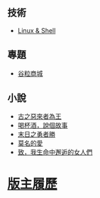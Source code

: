 ## 技術
- <a href="/技術/Linux&Shell" class="current-tab">Linux & Shell</a>

>>>>>>>>>>>>>>>>>>>>>>>>>>>>>>>>>>>>>>>>>>>>>>>>>>>>>>>>>>>>>>>>>>>>>>>>>>>>>>>>>>>>>>>>>>>>>>>>>>>>>>>>>>>>

## 專題
<!-- - <a href="/技術/ElasticSearch實戰" class="current-tab">ElasticSearch實戰</a> -->
<!-- - <a href="/技術/TypeScript大戰貪食蛇" class="current-tab">TypeScript大戰貪食蛇</a> -->
- <a href="/技術/谷粒商城" class="current-tab">谷粒商城</a>

>>>>>>>>>>>>>>>>>>>>>>>>>>>>>>>>>>>>>>>>>>>>>>>>>>>>>>>>>>>>>>>>>>>>>>>>>>>>>>>>>>>>>>>>>>>>>>>>>>>>>>>>>>>>

## 小說
- <a href="/小說/古之惡來者為王" class="current-tab">古之惡來者為王</a>
- <a href="/小說/喝杯酒，說個故事" class="current-tab">喝杯酒，說個故事</a>
- <a href="/小說/末日之勇者勝" class="current-tab">末日之勇者勝</a>
- <a href="/小說/莫名的愛" class="current-tab">莫名的愛</a>
- <a href="/小說/致，我生命中邂逅的女人們" class="current-tab">致，我生命中邂逅的女人們</a>

>>>>>>>>>>>>>>>>>>>>>>>>>>>>>>>>>>>>>>>>>>>>>>>>>>>>>>>

# <a href="/版主履歷" class="current-tab">版主履歷</a>



 